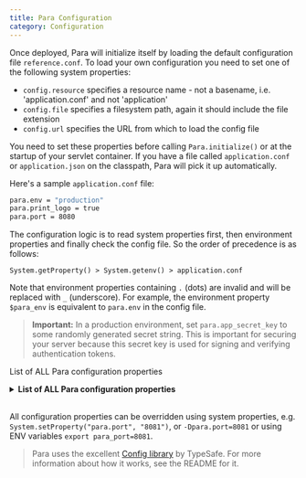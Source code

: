 ```yaml
---
title: Para Configuration
category: Configuration
---
```


Once deployed, Para will initialize itself by loading the default configuration file `reference.conf`.
To load your own configuration you need to set one of the following system properties:

- `config.resource` specifies a resource name - not a basename, i.e. 'application.conf' and not 'application'
- `config.file` specifies a filesystem path, again it should include the file extension
- `config.url` specifies the URL from which to load the config file

You need to set these properties before calling `Para.initialize()` or at the startup of your servlet container.
If you have a file called `application.conf` or `application.json` on the classpath, Para will pick it up automatically.

Here's a sample `application.conf` file:

```bash
para.env = "production"
para.print_logo = true
para.port = 8080
```

The configuration logic is to read system properties first, then environment properties and finally check the config file.
So the order of precedence is as follows:
```
System.getProperty() > System.getenv() > application.conf
```

Note that environment properties containing `.` (dots) are invalid and will be replaced with `_` (underscore).
For example, the environment property `$para_env` is equivalent to `para.env` in the config file.

> **Important:** In a production environment, set `para.app_secret_key` to some randomly generated secret string.
> This is important for securing your server because this secret key is used for signing and verifying authentication tokens.

List of ALL Para configuration properties

<details><summary><b>List of ALL Para configuration properties</b></summary>


## Core

| Property key & Description | Default Value | Type |
|  ---                       | ---           | ---  |
|`para.app_name`<br>The formal name of the web application. | `para` | `String`|
|`para.context_path` <kbd>requires restart</kbd><br>The context path (subpath) of the web application, defaults to the root path `/`. | ` ` | `String`|
|`para.port` <kbd>requires restart</kbd><br>The network port of this Para server. Port number should be a number above `1024`. | `8080` | `Integer`|
|`para.dao` <kbd>requires restart</kbd><br>Selects the `DAO` implementation at runtime. Can be `AWSDynamoDAO`, `MongoDBDAO`, `CassandraDAO`, etc. Each implementation has its own configuration properties. | `H2DAO` | `String`|
|`para.search` <kbd>requires restart</kbd><br>Selects the `Search` implementation at runtime. Can be `LuceneSearch`, `ElasticSearch`, etc. | `LuceneSearch` | `String`|
|`para.cache` <kbd>requires restart</kbd><br>Selects the `Cache` implementation at runtime. Can be one of `CaffeineSearch`, `HazelcastCache`. | `CaffeineSearch` | `String`|
|`para.q` <kbd>requires restart</kbd><br>Selects the `Queue` implementation at runtime. Can be one of `LocalQueue`, `AWSQueue`. | `LocalQueue` | `String`|
|`para.fs` <kbd>requires restart</kbd><br>Selects the `FileStore` implementation at runtime. Can be one of `LocalFileStore`, `AWSFileStore`. | `LocalFileStore` | `String`|
|`para.emailer`<br>Selects the `Emailer` implementation at runtime. Can be one of `AWSEmailer`, `JavaMailEmailer`, `NoopEmailer`.  | `NoopEmailer` | `String`|
|`para.search_enabled`<br>Enable/disable full-text search functionality. | `true` | `Boolean`|
|`para.cache_enabled`<br>Enable/disable object caching. Enabled in `production` mode by default. | `false` | `Boolean`|
|`para.webhooks_enabled`<br>Enable/disable webhooks functionality using `Webhook` objects. Requires a queue. | `false` | `Boolean`|
|`para.api_enabled`<br>Enable/disable the Para RESTful API. | `false` | `Boolean`|
|`para.cluster_name`<br>The name of the Para cluster. Used by some of the plugins to isolate deployments. | `para-prod` | `String`|
|`para.core_package_name`<br>The package path (e.g. `org.company.app.core`) where all domain classes are defined. Specify this when integrating your app with Para core/client, to get deserialization working. | ` ` | `String`|
|`para.admin_ident`<br>The identifier of the first administrator (can be email or social login ID). | ` ` | `String`|
|`para.worker_id`<br>Node number, 1 to 128. Used mainly for ID generation.Each instance of Para should have a unique worker id. | `1` | `String`|
|`para.executor_threads`<br>The number of threads to use for the `ExecutorService` thread pool. | `2` | `Integer`|
|`para.max_failed_webhook_attempts`<br>The number of maximum failed webhook delivery attemts. Webhooks with too many failed deliveries will be disabled automatically. | `10` | `Integer`|
|`para.reindex_batch_size`<br>Controls the number of documents to reindex in a single batch. By default is equal to page size for reading the docs from DB. | `100` | `Integer`|
|`para.sync_index_with_db`<br>Enable/disable the data synchronization between database and search index. | `true` | `Boolean`|
|`para.read_from_index`<br>Enable/disable reading data from search index instead of database. Used for data recovery. | `false` | `Boolean`|
|`para.max_datatypes_per_app`<br>Maximum number of data types which can be defined in each Para app. | `256` | `Integer`|
|`para.max_entity_size_bytes`<br>Maximum size (in bytes) of incoming JSON payload entities in requests to the API. | `1048576` | `Integer`|
|`para.health.check_interval`<br>The health check interval, in seconds. | `60` | `Integer`|
|`para.health_check_enabled`<br>Enable/disable the health check functionality in Para. | `true` | `Boolean`|

## Basic Authentication

| Property key & Description | Default Value | Type |
|  ---                       | ---           | ---  |
|`para.fb_app_id`<br>Facebook OAuth2 app ID. | ` ` | `String`|
|`para.fb_secret`<br>Facebook app secret key. | ` ` | `String`|
|`para.gp_app_id`<br>Google OAuth2 app ID. | ` ` | `String`|
|`para.gp_secret`<br>Google app secret key. | ` ` | `String`|
|`para.in_app_id`<br>LinkedIn OAuth2 app ID. | ` ` | `String`|
|`para.in_secret`<br>LinkedIn app secret key. | ` ` | `String`|
|`para.tw_app_id`<br>Twitter OAuth app ID. | ` ` | `String`|
|`para.tw_secret`<br>Twitter app secret key. | ` ` | `String`|
|`para.gh_app_id`<br>GitHub OAuth2 app ID. | ` ` | `String`|
|`para.gh_secret`<br>GitHub app secret key. | ` ` | `String`|
|`para.ms_app_id`<br>Microsoft OAuth2 app ID. | ` ` | `String`|
|`para.ms_secret`<br>Microsoft app secret key. | ` ` | `String`|
|`para.ms_tenant_id`<br>Microsoft OAuth2 tenant ID. | `common` | `String`|
|`para.az_app_id`<br>Amazon OAuth2 app ID. | ` ` | `String`|
|`para.az_secret`<br>Amazon app secret key. | ` ` | `String`|
|`para.sl_app_id`<br>Slack OAuth2 app ID. | ` ` | `String`|
|`para.sl_secret`<br>Slack app secret key. | ` ` | `String`|
|`para.mm_app_id`<br>Mattermost OAuth2 app ID. | ` ` | `String`|
|`para.mm_secret`<br>Mattermost app secret key. | ` ` | `String`|

## Security

| Property key & Description | Default Value | Type |
|  ---                       | ---           | ---  |
|`para.cors_enabled`<br>Enable/disable the CORS filter. It adds CORS headers to API responses. | `true` | `Boolean`|
|`para.security.csrf_protection`<br>Enable/disable CSRF protection which checks for valid CSRF tokens in write requests. | `true` | `Boolean`|
|`para.auth_cookie`<br>The name of the authorization cookie. | `para-auth` | `String`|
|`para.request_expires_after`<br>Expiration period for signed API request, in seconds. | `900` | `Integer`|
|`para.jwt_expires_after`<br>Expiration period for JWTs (access token), in seconds. | `86400` | `Integer`|
|`para.jwt_refresh_interval`<br>JWT refresh interval, after which a new token is issued, in seconds. | `3600` | `Integer`|
|`para.id_token_expires_after`<br>Expiration period for short-lived ID tokens, in seconds. | `60` | `Integer`|
|`para.session_timeout`<br>Expiration period for the login session, in seconds. | `86400` | `Integer`|
|`para.min_password_length`<br>The minimum length of user passwords. | `8` | `Integer`|
|`para.pass_reset_timeout`<br>The time window in which passwords can be reset, in seconds. After that the token in the email expires. | `1800` | `Integer`|
|`para.max_pass_matching_attemts`<br>The maximum number of passord matching attempts for user accounts per time unit. After that the account is locked and user cannot login until the lock has expired. | `20` | `Integer`|
|`para.pass_matching_lock_period_hours`<br>The time to force a user to wait until they can try to log back in, in hours. | `1` | `Integer`|
|`para.returnto_cookie`<br>The name of the cookie used to remember which URL the user requested and will be redirected to after login. | `para-returnto` | `String`|
|`para.support_email`<br>The email of the webmaster/support team. Para will send emails to this email. | `support@myapp.co` | `String`|
|`para.security.allow_unverified_emails`<br>Enable/disable email verification after the initial user registration. Users with unverified emails won't be able to sign in, unless they use a social login provider. | `false` | `Boolean`|
|`para.security.protected`<br>Protects a named resource by requiring users to authenticated before accessing it. A protected resource has a `{name}` and value like this `[\"/{path}\", \"/{path}/**\", [\"{role}\" or {http_method}]]`. The value is an array of relative paths which are matche by an ANT pattern matcher. This array can contain a subarray which lists all the HTTP methods that require authentication and the user roles that are allowed to access this particular resource. No HTTP methods means that all requests to this resource require authentication. | ` ` | `ConfigObject`|
|`para.security.signin`<br>The path to the login page. | `/signin` | `String`|
|`para.security.signin_success`<br>The default page to send users to when they login. | `/` | `String`|
|`para.security.signin_failure`<br>The default page to send users to when login fails. | `/signin?error` | `String`|
|`para.security.signout`<br>The path to the logout page. | `/signout` | `String`|
|`para.security.signout_success`<br>The default page to send users to when they logout. | `/signin` | `String`|
|`para.security.access_denied`<br>The path to redirect to when 403 code is returned. | `/403` | `String`|
|`para.security.returnto`<br>The path to return to when an authentication request succeeds. | `returnto` | `String`|
|`para.security.remember_me` <kbd>deprecated</kbd><br>Enable/disable remember me functionality. | `true` | `Boolean`|
|`para.app_secret_key` <kbd>deprecated</kbd><br>Salt. | `md5('paraseckey')` | `String`|

## River & Queue

| Property key & Description | Default Value | Type |
|  ---                       | ---           | ---  |
|`para.default_queue_name`<br>The name of the queue used by Para. | `para-default` | `String`|
|`para.queue_link_enabled`<br>Enable/disable polling the queue for message. This controls the 'river' feature in Para. | `false` | `Boolean`|
|`para.queue.polling_sleep_seconds`<br> | `60` | `Integer`|
|`para.queue.polling_interval_seconds`<br>The polling interval of the Para river, in seconds. Polls queue for messages. | `10` | `Integer`|
|`para.river.max_indexing_retries`<br>The maximum number of attempts at reading an object from database and indexing it, when the operation was received from the queue. | `5` | `Integer`|
|`para.indexing_sync_interval_sec`<br>The time interval between the sending of each batch of index synchronization messages to the queue, in seconds. | `10` | `Integer`|

## Metrics

| Property key & Description | Default Value | Type |
|  ---                       | ---           | ---  |
|`para.metrics_enabled`<br>Enable/disable the built-in metrics around CRUD methods. | `true` | `Boolean`|
|`para.metrics.logging_rate`<br>The rate at which the metrics logger will write to file, in seconds. | `60` | `Integer`|
|`para.metrics.graphite.host`<br>The URL of the Graphite host to push metrics to. | ` ` | `String`|
|`para.metrics.graphite.port`<br>The port number of the Graphite server. | `2003` | `Integer`|
|`para.metrics.graphite.prefix_system`<br> | ` ` | `String`|
|`para.metrics.graphite.prefix_apps`<br>The prefix to apply to metric names, e.g. `com.erudika.para.{{INSTANCE_ID}}`. | ` ` | `String`|
|`para.metrics.graphite.period`<br>The period for how often to push system metrics in seconds. Disabled by default. | `0` | `Integer`|
|`para.metrics.jmx_enabled`<br>Enable/disable JMX reporting for all metrics. | `false` | `Boolean`|

## LDAP Authentication

| Property key & Description | Default Value | Type |
|  ---                       | ---           | ---  |
|`para.security.ldap.password_param`<br>LDAP password parameter name. | `password` | `String`|
|`para.security.ldap.username_param`<br>LDAP username parameter name. | `username` | `String`|

## File Storage

| Property key & Description | Default Value | Type |
|  ---                       | ---           | ---  |
|`para.s3.bucket`<br>The S3 bucket where files will be stored by `FileStore` implementations. | `org.paraio.us-east-1` | `String`|
|`para.s3.max_filesize_mb`<br>Maximum file size for files uploaded to S3, in megabytes. | `10` | `Integer`|
|`para.localstorage.folder`<br>The local folder for file storage, when `LocalFileStore` is used. | ` ` | `String`|
|`para.localstorage.max_filesize_mb`<br>Maximum file size for files stored locally, in megabytes. | `10` | `Integer`|

## Para Client

| Property key & Description | Default Value | Type |
|  ---                       | ---           | ---  |
|`para.client.ssl_protocols`<br>SSL protocols allowed for a successul connection. | `TLSv1.3` | `String`|
|`para.client.ssl_keystore`<br>The SSL key store location. This contains the certificates used by the Para client. | ` ` | `String`|
|`para.client.ssl_keystore_password`<br>The SSL key store password. | ` ` | `String`|
|`para.client.ssl_truststore`<br>The SSL trust store location. This contains the certificates and CAs which the client trusts. | ` ` | `String`|
|`para.user_agent_id_enabled`<br>Enable/disable `User-Agent` header in Para client. | `true` | `Boolean`|

## Elasticsearch Search

| Property key & Description | Default Value | Type |
|  ---                       | ---           | ---  |
|`para.es.flavor`<br>Eleasticsearch flavor - either `elasticsearch` or `opensearch`. | `elasticsearch` | `String`|
|`para.es.shards`<br>The number of shards per index. Used when creating the root app index. | `2` | `Integer`|
|`para.es.shards_for_child_apps`<br>The number of shards per index for a child apps. | `1` | `Integer`|
|`para.es.replicas`<br>The number of copies to store of the root index. | `0` | `Integer`|
|`para.es.replicas_for_child_apps`<br>The number of copies to store of each child app index. | `0` | `Integer`|
|`para.es.use_nested_custom_fields`<br>Switches between normal indexing and indexing with nested key/value objects for custom properties. When this is `false` (normal mode), Para objects will be indexed without modification but this could lead to a field mapping explosion and crash the ES cluster. | `false` | `Boolean`|
|`para.es.async_enabled`<br>Enable/disable asynchronous operations when indexing/unindexing. | `false` | `Boolean`|
|`para.es.bulk.flush_immediately`<br>Eanble/disable immediately flushing the requests in `BulkProcessor`, concurrently (in another thread). | `true` | `Boolean`|
|`para.es.restclient_scheme`<br>The scheme to use when connecting to the Elasticsearch server - `http` or `https`. | `http` | `String`|
|`para.es.restclient_host`<br>The ES server hostname. | `localhost` | `String`|
|`para.es.restclient_port`<br>The ES server port number. | `9200` | `Integer`|
|`para.es.sign_requests_to_aws`<br>Enable/disable request signing using the AWS V4 algorithm. For use with Amazon OpenSearch. | `false` | `Boolean`|
|`para.es.restclient_context_path`<br>The context path where ES is deployed, if any. | ` ` | `String`|
|`para.es.auto_expand_replicas`<br>Automatically make a replica copy of the index to the number of nodes specified. | `0-1` | `String`|
|`para.es.root_index_sharing_enabled`<br>Enable/disable root index sharing by child apps configured with `isSharingIndex = true`. | `false` | `Boolean`|
|`para.es.track_total_hits`<br>Makes ES track the actual number of hits, even if they are more than the 10000.  | `true` | `Boolean`|
|`para.es.aws_region`<br>The AWS region where ES is deployed. Used for calculating request signatures. | `eu-west-1` | `String`|
|`para.es.basic_auth_login`<br>The username to use for authentication with ES. | ` ` | `String`|
|`para.es.basic_auth_password`<br>The password to use for authentication with ES. | ` ` | `String`|
|`para.es.bulk.size_limit_mb`<br>`BulkProcessor` flush threshold, in megabytes. | `5` | `Integer`|
|`para.es.bulk.action_limit`<br>`BulkProcessor` flush threshold in terms of batch size. | `1000` | `Integer`|
|`para.es.bulk.concurrent_requests`<br>`BulkProcessor` number of concurrent requests (0 means synchronous execution). | `1` | `Integer`|
|`para.es.bulk.flush_interval_ms`<br>`BulkProcessor` flush interval, in milliseconds. | `5000` | `Integer`|
|`para.es.bulk.backoff_initial_delay_ms`<br>`BulkProcessor` inital backoff delay, in milliseconds. | `50` | `Integer`|
|`para.es.bulk.max_num_retries`<br>`BulkProcessor` number of retries. | `8` | `Integer`|
|`para.es.proxy_enabled`<br>Enable/disable the Elasticsearch proxy endpoint. | `false` | `Boolean`|
|`para.es.proxy_path`<br>The path to the ES proxy endpoint. | `_elasticsearch` | `String`|
|`para.es.proxy_reindexing_enabled`<br>Enable/disable rebuilding indices through the Elasticsearch proxy endpoint. | `false` | `Boolean`|

## Lucene Search

| Property key & Description | Default Value | Type |
|  ---                       | ---           | ---  |
|`para.lucene.dir`<br>The data folder where Lucene stores its indexes. | `./` | `String`|

## MongoDB DAO

| Property key & Description | Default Value | Type |
|  ---                       | ---           | ---  |
|`para.mongodb.uri`<br>The MongoDB URI string - verrides host, port, user and password if set. | ` ` | `String`|
|`para.mongodb.database`<br>The database name that Para will use. The database should exist before starting Para. | `para` | `String`|
|`para.mongodb.host`<br>The hostname of the MongoDB server. | `localhost` | `String`|
|`para.mongodb.port`<br>The MongoDB server port. | `27017` | `Integer`|
|`para.mongodb.user`<br>The username with access to the MongoDB database. | ` ` | `String`|
|`para.mongodb.password`<br>The MongoDB user's password. | ` ` | `String`|
|`para.mongodb.ssl_enabled`<br>Enable/disable the SSL/TLS transport layer. | `false` | `Boolean`|
|`para.mongodb.ssl_allow_all`<br>Allows a connection to any host over SSL by ignoring the certificate validation. | `false` | `Boolean`|

## SQL DAO

| Property key & Description | Default Value | Type |
|  ---                       | ---           | ---  |
|`para.db.hostname`<br>The hostname of the H2 server. Setting this will enable H2’s “server mode” and start a TCP server. | ` ` | `String`|
|`para.db.dir`<br>The data directory for storing H2 databases. | `./data` | `String`|
|`para.db.user`<br>The username with access to the H2 database. | `para` | `String`|
|`para.db.tcpServer`<br>Parameters for the H2 TCP server. | ` ` | `String`|
|`para.sql.url`<br>The server URL to connect to, *without* the `jdbc:` prefix. | ` ` | `String`|
|`para.sql.driver`<br>The fully-qualified class name for your SQL driver. | ` ` | `String`|
|`para.sql.user`<br>The username with access to the database. | `user` | `String`|
|`para.sql.password`<br>The database user's password. | `secret` | `String`|

## Cassandra DAO

| Property key & Description | Default Value | Type |
|  ---                       | ---           | ---  |
|`para.cassandra.hosts`<br>Comma-separated Cassandra server hosts (contact points). | `localhost` | `String`|
|`para.cassandra.keyspace`<br>The name of the Cassandra keyspace to use. | `para` | `String`|
|`para.cassandra.user`<br>The Cassandra username with access to the database. | ` ` | `String`|
|`para.cassandra.password`<br>The password for the Cassandra user. | ` ` | `String`|
|`para.cassandra.port`<br>The Cassandra server port to connect to. | `9042` | `Integer`|
|`para.cassandra.replication_factor`<br>Replication factor for the Cassandra keyspace. | `1` | `Integer`|
|`para.cassandra.ssl_enabled`<br>Enable/disable the SSL/TLS transport in Cassandra client. | `false` | `Boolean`|
|`para.cassandra.ssl_protocols`<br>The protocols allowed for successful connection to Cassandra cluster. | `TLSv1.3` | `String`|
|`para.cassandra.ssl_keystore`<br>Cassandra client key store, containing the certificates to use. | ` ` | `String`|
|`para.cassandra.ssl_keystore_password`<br>Password for the Cassandra client key store. | ` ` | `String`|
|`para.cassandra.ssl_truststore`<br>Cassandra client trust store, containing trusted certificates and CAs. | ` ` | `String`|
|`para.cassandra.ssl_truststore_password`<br>Password for the Cassandra trust store. | ` ` | `String`|

## AWS DynamoDB DAO

| Property key & Description | Default Value | Type |
|  ---                       | ---           | ---  |
|`para.dynamodb.sse_enabled`<br>Enable/disable SSE (encryption-at-rest) using own KMS, instead of AWS-owned CMK for all newly created DynamoDB tables. | `false` | `Boolean`|
|`para.dynamodb.replica_regions`<br>Toggles global table settings for the specified regions. | ` ` | `String`|
|`para.dynamodb.backups_enabled`<br>Enable/disable point-in-time backups in DynamoDB. | `false` | `Boolean`|
|`para.dynamodb.provisioned_mode_enabled`<br>Enable/disable provisioned billing as an alternative to on-demand billing in DynamoDB. | `false` | `Boolean`|
|`para.dynamodb.max_read_capacity`<br>The maximum read capacity when creating a table with provisioned mode enabled. | `10` | `Integer`|
|`para.dynamodb.max_write_capacity`<br>The maximum write capacity when creating a table with provisioned mode enabled. | ` ` | `Integer`|

## Caffeine Cache

| Property key & Description | Default Value | Type |
|  ---                       | ---           | ---  |
|`para.caffeine.evict_after_minutes`<br>Cache eviction policy - objects are evicted from Caffeine cache after this time. | `10` | `Integer`|
|`para.caffeine.cache_size`<br>Maximum size for the Caffeine cache map. | `10000` | `Integer`|

## Hazelcast Cache

| Property key & Description | Default Value | Type |
|  ---                       | ---           | ---  |
|`para.hc.async_enabled`<br>Enable/disable asynchronous operations in the Hazelcast client. | `true` | `Boolean`|
|`para.hc.ttl_seconds`<br>Time-to-live value (how long the objects stay cached) for cached objects, in seconds. | `3600` | `Integer`|
|`para.hc.ec2_discovery_enabled`<br>Enable/disable EC2 auto-discovery feature when deploying to AWS. | `true` | `Boolean`|
|`para.hc.aws_access_key`<br>The AWS access key to use if EC2 auto-discovery is enabled in Hazelcast. | ` ` | `String`|
|`para.hc.aws_secret_key`<br>The AWS secret key to use if EC2 auto-discovery is enabled in Hazelcast. | ` ` | `String`|
|`para.hc.aws_region`<br>The AWS region to use if EC2 auto-discovery is enabled in Hazelcast. | ` ` | `String`|
|`para.hc.discovery_group`<br>EC2 security group for cloud discovery of Hazelcast nodes. | `hazelcast` | `String`|
|`para.hc.max_size`<br>Maximum number of objects to keep in Hazelcast cache. | `5000` | `Integer`|
|`para.hc.eviction_policy`<br>Hazelcast cache eviction policy - `LRU` or `LFU`. | `LRU` | `String`|

## Miscellaneous

| Property key & Description | Default Value | Type |
|  ---                       | ---           | ---  |
|`para.max_items_per_page`<br>Maximum results per page - limits the number of items to show in search results. | `30` | `Integer`|
|`para.max_pages`<br>Pagination limit - sets the highest page number possible. | `1000` | `Integer`|
|`para.max_page_limit`<br>Pagination limit - sets the maximum value for the `limit` request parameter, when it is used. | `256` | `Integer`|
|`para.access_log_enabled`<br>Enable/disable the Para access log. | `true` | `Boolean`|
|`para.shared_table_name`<br>The name of the shared database table, used by shared apps. | `0` | `String`|
|`para.fail_on_write_errors`<br>Enable/disable throwing an exception when a write operation fails with errors. | `true` | `Boolean`|
|`para.import_batch_size`<br>The maximum number of objects to import, in each batch, when restoring data from backup. | `100` | `Integer`|
|`para.gzip_enabled`<br>Enable/disable the GZIP filter for compressing API response entities. | `false` | `Boolean`|
|`para.debug_request_signatures`<br>Enable/disable debuging info for each AWS V4 request signature. | `false` | `Boolean`|
|`para.vote_expires_after`<br>Vote expiration timeout, in seconds. Users can vote again on the same content after this period has elapsed. Default is 30 days. | `2592000` | `Integer`|
|`para.vote_locked_after`<br>Vote locking period, in seconds. Vote cannot be changed after this period has elapsed. Default is 30 sec. | `30` | `Integer`|
|`para.plugin_folder`<br>The folder from which Para will load its JAR plugin files. | `lib/` | `String`|
|`para.prepend_shared_appids_with_space`<br>**For internal use only!** Prepends `appid` fields with a space for all shared apps. | `false` | `Boolean`|
|`para.print_version`<br>Enable/disable version number printing in Para logs. | `true` | `Boolean`|
|`para.print_logo`<br>Enable/disable printing the Para ASCII logo on startup. | `true` | `Boolean`|
|`para.markdown_soft_break`<br>Sets the Markdown soft break character. | `<br>` | `String`|
|`para.markdown_allowed_follow_domains`<br>A whitelist of domains, links to which will be allowed to be followed by web crawlers (comma-separated list). | ` ` | `String`|
|`para.aws_ses_region`<br>AWS region to use in the `AWSEmailer` implementation. | `eu-west-1` | `String`|
|`para.pidfile_enabled`<br>Enable/disable PID file generation on startup. | `true` | `Boolean`|
|`para.default_separator`<br>String separator - default is colon `:`. | `:` | `String`|
|`para.default_encoding`<br>Default character encoding - `UTF-8`. | `UTF-8` | `String`|

</details>
<br>

All configuration properties can be overridden using system properties, e.g. `System.setProperty("para.port", "8081")`,
or `-Dpara.port=8081` or using ENV variables `export para_port=8081`.

> Para uses the excellent [Config library](https://github.com/typesafehub/config/) by TypeSafe.
> For more information about how it works, see the README for it.